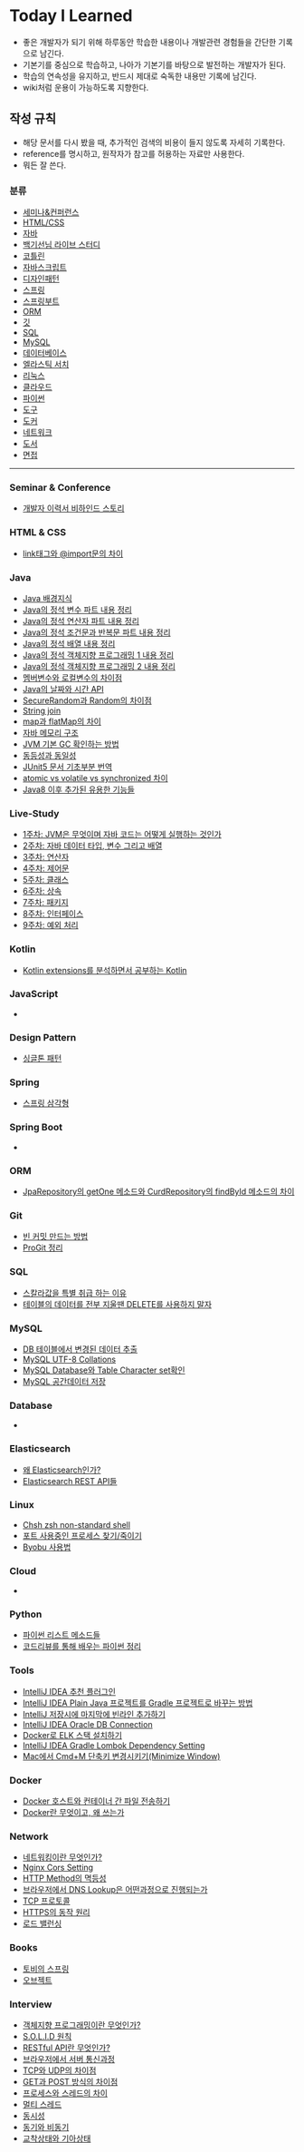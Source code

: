# Today I Learned

- 좋은 개발자가 되기 위해 하루동안 학습한 내용이나 개발관련 경험들을 간단한 기록으로 남긴다.
- 기본기를 중심으로 학습하고, 나아가 기본기를 바탕으로 발전하는 개발자가 된다.
- 학습의 연속성을 유지하고, 반드시 제대로 숙독한 내용만 기록에 남긴다.
- wiki처럼 운용이 가능하도록 지향한다.

## 작성 규칙

- 해당 문서를 다시 봤을 때, 추가적인 검색의 비용이 들지 않도록 자세히 기록한다.
- reference를 명시하고, 원작자가 참고를 허용하는 자료만 사용한다.
- 뭐든 잘 쓴다.

### 분류

- [세미나&컨퍼런스](#Seminar--Conference)
- [HTML/CSS](#HTML--CSS)
- [자바](#Java)
- [백기선님 라이브 스터디](#Live-Study)
- [코틀린](#Kotlin)
- [자바스크립트](#JavaScript)
- [디자인패턴](#Design-Pattern)
- [스프링](#Spring)
- [스프링부트](#Spring-Boot)
- [ORM](#ORM)
- [깃](#Git)
- [SQL](#SQL)
- [MySQL](#MySQL)
- [데이터베이스](#Database)
- [엘라스틱 서치](#Elasticsearch)
- [리눅스](#Linux)
- [클라우드](#Cloud)
- [파이썬](#Python)
- [도구](#Tools)
- [도커](#Docker)
- [네트워크](#Network)
- [도서](#Books)
- [면접](#Interview)

---

### Seminar & Conference

- [개발자 이력서 비하인드 스토리](Seminar/개발자-이력서-비하인드-스토리.md)

### HTML & CSS

- [link태그와 @import문의 차이](HTML&CSS/difference-with-link-tag-and-import-statement.md)

### Java

- [Java 배경지식](Java/java-background.md)
- [Java의 정석 변수 파트 내용 정리](Java/java-the-variable-part.md)
- [Java의 정석 연산자 파트 내용 정리](Java/java--the-operator-part.md)
- [Java의 정석 조건문과 반복문 파트 내용 정리](Java/java-the-control-statement-part.md)
- [Java의 정석 배열 내용 정리](Java/java-the-array-part.md)
- [Java의 정석 객체지향 프로그래밍 1 내용 정리](Java/java-the-oop-part-1.md)
- [Java의 정석 객체지향 프로그래밍 2 내용 정리](Java/java-the-oop-part-2.md)
- [멤버변수와 로컬변수의 차이점](Java/The-Difference-Between-Member-Variable-And-Local-Variable.md)
- [Java의 날짜와 시간 API](Java/Date-Time-API.md)
- [SecureRandom과 Random의 차이점](Java/Difference-with-SecureRandom-and-Random.md)
- [String join](Java/String-join.md)
- [map과 flatMap의 차이](Java/Difference-with-map-and-flatMap.md)
- [자바 메모리 구조](Java/Memory-Architecture.md)
- [JVM 기본 GC 확인하는 방법](Java/JVM-default-GC.md)
- [동등성과 동일성](Java/equality-and-identity.md)
- [JUnit5 문서 기초부분 번역](Java/junit5-basic-document.md)
- [atomic vs volatile vs synchronized 차이](Java/atomic-vs-volatile-vs-synchronized.md)
- [Java8 이후 추가된 유용한 기능들](Java/java8-after-useful-features.md)

### Live-Study

- [1주차: JVM은 무엇이며 자바 코드는 어떻게 실행하는 것인가](live-study/what-is-jvm-and-how-to-execute-java-code.md)
- [2주차: 자바 데이터 타입, 변수 그리고 배열](live-study/java-data-types-variables-and-array.md)
- [3주차: 연산자](live-study/operator.md)
- [4주차: 제어문](live-study/control-statement.md)
- [5주차: 클래스](live-study/class.md)
- [6주차: 상속](live-study/inheritance.md)
- [7주차: 패키지](live-study/package.md)
- [8주차: 인터페이스](live-study/interface.md)
- [9주차: 예외 처리](live-study/exception-handling.md)

### Kotlin

- [Kotlin extensions를 분석하면서 공부하는 Kotlin](Kotlin/learn-kotlin-while-analyzing-kotlin-extensions.md)

### JavaScript

-

### Design Pattern

- [싱글톤 패턴](DesignPattern/singleton-pattern.md)

### Spring

- [스프링 삼각형](Spring/spring-triangle.md)

### Spring Boot

-

### ORM

- [JpaRepository의 getOne 메소드와 CurdRepository의 findById 메소드의 차이](ORM/difference-with-getone-and-findbyid.md)

### Git

- [빈 커밋 만드는 방법](Git/make-empty-git-commit.md)
- [ProGit 정리](Git/progit-summary.md)

### SQL

- [스칼라값을 특별 취급 하는 이유](SQL/why-scala-is-special.md)
- [테이블의 데이터를 전부 지울땐 DELETE를 사용하지 말자](SQL/don-t-use-delete-when-delete-all-data.md)

### MySQL

- [DB 테이블에서 변경된 데이터 추출](MySQL/Extracting-different-data-from-DB-table.md)
- [MySQL UTF-8 Collations](MySQL/Mysql-UTF-8-Collations.md)
- [MySQL Database와 Table Character set확인](MySQL/MySQL-database-table-character-set-check.md)
- [MySQL 공간데이터 저장](MySQL/mysql-store-spatial-data-type.md)

### Database

-

### Elasticsearch

- [왜 Elasticsearch인가?](Elasticsearch/why-elasticsearch.md)
- [Elasticsearch REST API들](Elasticsearch/elasticsearch-rest-apis.md)

### Linux

- [Chsh zsh non-standard shell](Linux/chsh-zsh-non-standard-shell.md)
- [포트 사용중인 프로세스 찾기/죽이기](Linux/find-and-delete-process-using-port.md)
- [Byobu 사용법](Linux/how-to-use-byobu.md)

### Cloud

-

### Python

- [파이썬 리스트 메소드들](Python/python-list-method.md)
- [코드리뷰를 통해 배우는 파이썬 정리](Python/learn-python-with-code-reviews.md)

### Tools

- [IntelliJ IDEA 추천 플러그인](Tools/Intellij-recommended-plugins.md)
- [IntelliJ IDEA Plain Java 프로젝트를 Gradle 프로젝트로 바꾸는 방법](Tools/intellij-plain-java-to-gradle.md)
- [IntelliJ 저장시에 마지막에 빈라인 추가하기](Tools/intellij-save-with-new-line.md)
- [IntelliJ IDEA Oracle DB Connection](Tools/IntelliJ-Oracle-DB-Connection.md)
- [Docker로 ELK 스택 설치하기](Tools/docker-elk-stack-install-guide.md)
- [IntelliJ IDEA Gradle Lombok Dependency Setting](Tools/gradle-lombok-dependency.md)
- [Mac에서 Cmd+M 단축키 변경시키기(Minimize Window)](Tools/change-cmd-m-shortcut.md)

### Docker

- [Docker 호스트와 컨테이너 간 파일 전송하기](Docker/transfer-files-between-container-and-host.md)
- [Docker란 무엇이고, 왜 쓰는가](Docker/docker.md)

### Network

- [네트워킹이란 무엇인가?](Network/what-is-networking.md)
- [Nginx Cors Setting](Network/nginx-cors-setting.md)
- [HTTP Method의 멱등성](Network/http-method-idempotent.md)
- [브라우저에서 DNS Lookup은 어떤과정으로 진행되는가](Network/browser-dnslookup-process.md)
- [TCP 프로토콜](Network/tcp-protocol.md)
- [HTTPS의 동작 원리](Network/https-principle-of-operation.md)
- [로드 밸런싱](Network/load-balancing.md)

### Books

- [토비의 스프링](Books/토비의-스프링.md)
- [오브젝트](Books/오브젝트.md)

### Interview

- [객체지향 프로그래밍이란 무엇인가?](Interview/what-is-oop.md)
- [S.O.L.I.D 원칙](Interview/solid-principles.md)
- [RESTful API란 무엇인가?](Interview/what-is-restful-api.md)
- [브라우저에서 서버 통신과정](Interview/browser-to-server.md)
- [TCP와 UDP의 차이점](Interview/difference-between-tcp-and-udp.md)
- [GET과 POST 방식의 차이점](Interview/difference-between-get-and-post.md)
- [프로세스와 스레드의 차이](Interview/difference-between-process-and-thread.md)
- [멀티 스레드](Interview/multi-thread.md)
- [동시성](Interview/concurrency.md)
- [동기와 비동기](Interview/sync-async.md)
- [교착상태와 기아상태](Interview/deadlock-and-starvation.md)
